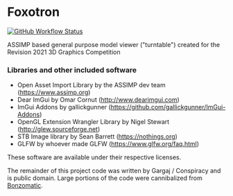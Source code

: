 # Foxotron

[![GitHub Workflow Status](https://img.shields.io/github/workflow/status/Gargaj/Foxotron/build-on-push?logo=github)](https://github.com/Gargaj/Foxotron/actions)

ASSIMP based general purpose model viewer ("turntable") created for the Revision 2021 3D Graphics Competition

### Libraries and other included software
- Open Asset Import Library by the ASSIMP dev team (https://www.assimp.org)
- Dear ImGui by Omar Cornut (http://www.dearimgui.com)
- ImGui Addons by gallickgunner (https://github.com/gallickgunner/ImGui-Addons)
- OpenGL Extension Wrangler Library by Nigel Stewart (http://glew.sourceforge.net)
- STB Image library by Sean Barrett (https://nothings.org)
- GLFW by whoever made GLFW (https://www.glfw.org/faq.html)

These software are available under their respective licenses.

The remainder of this project code was written by Gargaj / Conspiracy and is public domain. Large portions of the code were cannibalized from [Bonzomatic](https://github.com/Gargaj/Bonzomatic).
